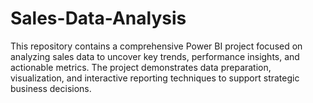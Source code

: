 # Sales-Data-Analysis
This repository contains a comprehensive Power BI project focused on analyzing sales data to uncover key trends, performance insights, and actionable metrics. The project demonstrates data preparation, visualization, and interactive reporting techniques to support strategic business decisions.
